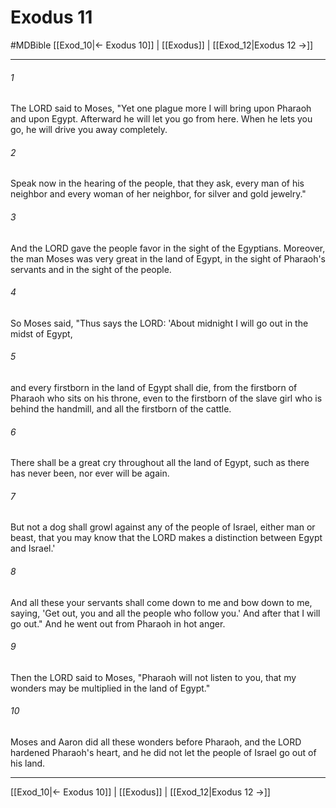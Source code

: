 # Exodus 11
#MDBible
[[Exod_10|← Exodus 10]] | [[Exodus]] | [[Exod_12|Exodus 12 →]]

***

###### 1 

The LORD said to Moses, "Yet one plague more I will bring upon Pharaoh and upon Egypt. Afterward he will let you go from here. When he lets you go, he will drive you away completely. 

###### 2 

Speak now in the hearing of the people, that they ask, every man of his neighbor and every woman of her neighbor, for silver and gold jewelry." 

###### 3 

And the LORD gave the people favor in the sight of the Egyptians. Moreover, the man Moses was very great in the land of Egypt, in the sight of Pharaoh's servants and in the sight of the people. 

###### 4 

So Moses said, "Thus says the LORD: 'About midnight I will go out in the midst of Egypt, 

###### 5 

and every firstborn in the land of Egypt shall die, from the firstborn of Pharaoh who sits on his throne, even to the firstborn of the slave girl who is behind the handmill, and all the firstborn of the cattle. 

###### 6 

There shall be a great cry throughout all the land of Egypt, such as there has never been, nor ever will be again. 

###### 7 

But not a dog shall growl against any of the people of Israel, either man or beast, that you may know that the LORD makes a distinction between Egypt and Israel.' 

###### 8 

And all these your servants shall come down to me and bow down to me, saying, 'Get out, you and all the people who follow you.' And after that I will go out." And he went out from Pharaoh in hot anger. 

###### 9 

Then the LORD said to Moses, "Pharaoh will not listen to you, that my wonders may be multiplied in the land of Egypt." 

###### 10 

Moses and Aaron did all these wonders before Pharaoh, and the LORD hardened Pharaoh's heart, and he did not let the people of Israel go out of his land. 

***

[[Exod_10|← Exodus 10]] | [[Exodus]] | [[Exod_12|Exodus 12 →]]
